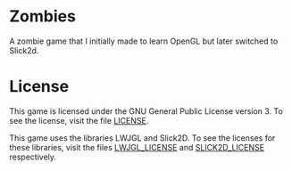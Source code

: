 Zombies
=======

A zombie game that I initially made to learn OpenGL but later switched to Slick2d.
  
License
=======

This game is licensed under the GNU General Public License version 3.  To see the license, visit the file [LICENSE](LICENSE).

This game uses the libraries LWJGL and Slick2D.  To see the licenses for these libraries, visit the files [LWJGL_LICENSE](LWJGL_LICENSE) and [SLICK2D_LICENSE](SLICK2D_LICENSE) respectively.
